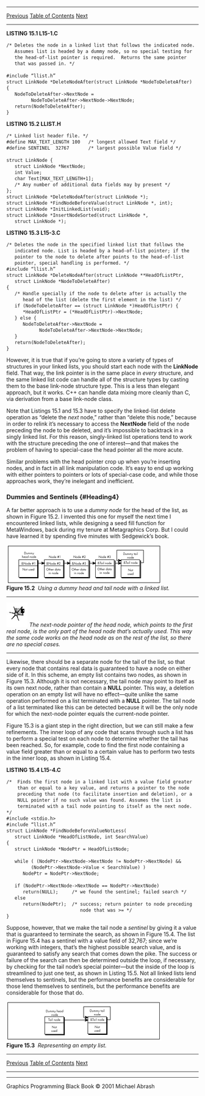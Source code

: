   ------------------------ --------------------------------- --------------------
  [Previous](15-01.html)   [Table of Contents](index.html)   [Next](15-03.html)
  ------------------------ --------------------------------- --------------------

**LISTING 15.1 L15-1.C**

    /* Deletes the node in a linked list that follows the indicated node.
       Assumes list is headed by a dummy node, so no special testing for
       the head-of-list pointer is required.  Returns the same pointer
       that was passed in. */

    #include “llist.h”
    struct LinkNode *DeleteNodeAfter(struct LinkNode *NodeToDeleteAfter)
    {
       NodeToDeleteAfter->NextNode =
             NodeToDeleteAfter->NextNode->NextNode;
       return(NodeToDeleteAfter);
    }

**LISTING 15.2 LLIST.H**

    /* Linked list header file. */
    #define MAX_TEXT_LENGTH 100   /* longest allowed Text field */
    #define SENTINEL  32767       /* largest possible Value field */

    struct LinkNode {
       struct LinkNode *NextNode;
       int Value;
       char Text[MAX_TEXT_LENGTH+1];
       /* Any number of additional data fields may by present */
    };
    struct LinkNode *DeleteNodeAfter(struct LinkNode *);
    struct LinkNode *FindNodeBeforeValue(struct LinkNode *, int);
    struct LinkNode *InitLinkedList(void);
    struct LinkNode *InsertNodeSorted(struct LinkNode *,
       struct LinkNode *);

**LISTING 15.3 L15-3.C**

    /* Deletes the node in the specified linked list that follows the
       indicated node. List is headed by a head-of-list pointer; if the
       pointer to the node to delete after points to the head-of-list
       pointer, special handling is performed. */
    #include “llist.h”
    struct LinkNode *DeleteNodeAfter(struct LinkNode **HeadOfListPtr,
       struct LinkNode *NodeToDeleteAfter)
    {
       /* Handle specially if the node to delete after is actually the
          head of the list (delete the first element in the list) */
       if (NodeToDeleteAfter == (struct LinkNode *)HeadOfListPtr) {
          *HeadOfListPtr = (*HeadOfListPtr)->NextNode;
       } else {
          NodeToDeleteAfter->NextNode =
                NodeToDeleteAfter->NextNode->NextNode;
       }
       return(NodeToDeleteAfter);
    }

However, it is true that if you’re going to store a variety of types of
structures in your linked lists, you should start each node with the
**LinkNode** field. That way, the link pointer is in the same place in
*every* structure, and the same linked list code can handle all of the
structure types by casting them to the base link-node structure type.
This is a less than elegant approach, but it works. C++ can handle data
mixing more cleanly than C, via derivation from a base link-node class.

Note that Listings 15.1 and 15.3 have to specify the linked-list delete
operation as “delete the *next* node,” rather than “delete this node,”
because in order to relink it’s necessary to access the **NextNode**
field of the node preceding the node to be deleted, and it’s impossible
to backtrack in a singly linked list. For this reason, singly-linked
list operations tend to work with the structure preceding the one of
interest—and that makes the problem of having to special-case the head
pointer all the more acute.

Similar problems with the head pointer crop up when you’re inserting
nodes, and in fact in all link manipulation code. It’s easy to end up
working with either pointers to pointers or lots of special-case code,
and while those approaches work, they’re inelegant and inefficient.

### Dummies and Sentinels {#Heading4}

A far better approach is to use a *dummy node* for the head of the list,
as shown in Figure 15.2. I invented this one for myself the next time I
encountered linked lists, while designing a seed fill function for
MetaWindows, back during my tenure at Metagraphics Corp. But I could
have learned it by spending five minutes with Sedgewick’s book.

![](images/15-02.jpg)\
 **Figure 15.2**  *Using a dummy head and tail node with a linked list.*

  ------------------- -------------------------------------------------------------------------------------------------------------------------------------------------------------------------------------------------------------------------------------------------
  ![](images/i.jpg)   *The next-node pointer of the head node, which points to the first real node, is the only part of the head node that’s actually used. This way the same code works on the head node as on the rest of the list, so there are no special cases.*
  ------------------- -------------------------------------------------------------------------------------------------------------------------------------------------------------------------------------------------------------------------------------------------

Likewise, there should be a separate node for the tail of the list, so
that every node that contains real data is guaranteed to have a node on
either side of it. In this scheme, an empty list contains two nodes, as
shown in Figure 15.3. Although it is not necessary, the tail node may
point to itself as its own next node, rather than contain a **NULL**
pointer. This way, a deletion operation on an empty list will have no
effect—quite unlike the same operation performed on a list terminated
with a **NULL** pointer. The tail node of a list terminated like this
can be detected because it will be the only node for which the next-node
pointer equals the current-node pointer.

Figure 15.3 is a giant step in the right direction, but we can still
make a few refinements. The inner loop of any code that scans through
such a list has to perform a special test on each node to determine
whether the tail has been reached. So, for example, code to find the
first node containing a value field greater than or equal to a certain
value has to perform two tests in the inner loop, as shown in Listing
15.4.

**LISTING 15.4 L15-4.C**

    /*  Finds the first node in a linked list with a value field greater
        than or equal to a key value, and returns a pointer to the node
        preceding that node (to facilitate insertion and deletion), or a
        NULL pointer if no such value was found. Assumes the list is
        terminated with a tail node pointing to itself as the next node. */
    #include <stdio.h>
    #include “llist.h”
    struct LinkNode *FindNodeBeforeValueNotLess(
       struct LinkNode *HeadOfListNode, int SearchValue)
    {
       struct LinkNode *NodePtr = HeadOfListNode;

       while ( (NodePtr->NextNode->NextNode != NodePtr->NextNode) &&
             (NodePtr->NextNode->Value < SearchValue) )
          NodePtr = NodePtr->NextNode;

       if (NodePtr->NextNode->NextNode == NodePtr->NextNode)
          return(NULL);     /* we found the sentinel; failed search */
       else
          return(NodePtr);  /* success; return pointer to node preceding
                               node that was >= */
    }

Suppose, however, that we make the tail node a *sentinel* by giving it a
value that is guaranteed to terminate the search, as shown in Figure
15.4. The list in Figure 15.4 has a sentinel with a value field of
32,767; since we’re working with integers, that’s the highest possible
search value, and is guaranteed to satisfy any search that comes down
the pike. The success or failure of the search can then be determined
outside the loop, if necessary, by checking for the tail node’s special
pointer—but the inside of the loop is streamlined to just one test, as
shown in Listing 15.5. Not all linked lists lend themselves to
sentinels, but the performance benefits are considerable for those lend
themselves to sentinels, but the performance benefits are considerable
for those that do.

![](images/15-03.jpg)\
 **Figure 15.3**  *Representing an empty list.*

  ------------------------ --------------------------------- --------------------
  [Previous](15-01.html)   [Table of Contents](index.html)   [Next](15-03.html)
  ------------------------ --------------------------------- --------------------

* * * * *

Graphics Programming Black Book © 2001 Michael Abrash
